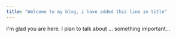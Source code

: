 ```yaml
---
title: "Welcome to my blog, i have added this line in title"
---
```


I'm glad you are here. I plan to talk about ...
something important... 
